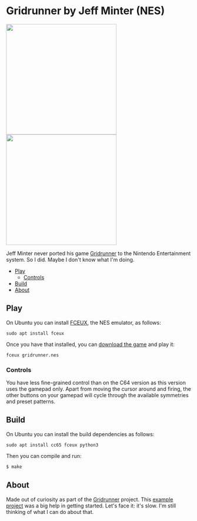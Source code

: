 # Gridrunner by Jeff Minter (NES)
<img src="https://user-images.githubusercontent.com/58846/236032019-893943fa-659e-4ac0-9242-4ed6b0fe3a4f.gif" height=300><img src="https://user-images.githubusercontent.com/58846/236034673-b2414ffb-12a7-4650-966b-c276b5b374a7.jpg" height=300>

Jeff Minter never ported his game [Gridrunner] to the Nintendo Entertainment system. So I did. Maybe I don't know what I'm doing.

<!-- vim-markdown-toc GFM -->

* [Play](#play)
  * [Controls](#controls)
* [Build](#build)
* [About](#about)

<!-- vim-markdown-toc -->

## Play
On Ubuntu you can install [FCEUX], the NES emulator, as follows:
```
sudo apt install fceux
```

Once you have that installed, you can [download the game](https://github.com/mwenge/psynes/raw/master/bin/gridrunner.nes) and play it:

```
fceux gridrunner.nes
```

### Controls
You have less fine-grained control than on the C64 version as this version uses the gamepad only. Apart from
moving the cursor around and firing, the other buttons on your gamepad will cycle through the available
symmetries and preset patterns. 

## Build
On Ubuntu you can install the build dependencies as follows:
```
sudo apt install cc65 fceux python3
```

Then you can compile and run:

```sh
$ make
```

## About
Made out of curiosity as part of the [Gridrunner](https://github.com/mwenge/gridrunner) project.
This [example project](https://github.com/bbbradsmith/NES-ca65-example/) was a big help in getting started.
Let's face it: it's slow. I'm still thinking of what I can do about that.


[cc65]: https://cc65.github.io/
[FCEUX]: https://fceux.com/
[llamaSource]: https://en.wikipedia.org/wiki/Trip-a-Tron
[Gridrunner]: https://en.wikipedia.org/wiki/Gridrunner_(light_synthesizer)
